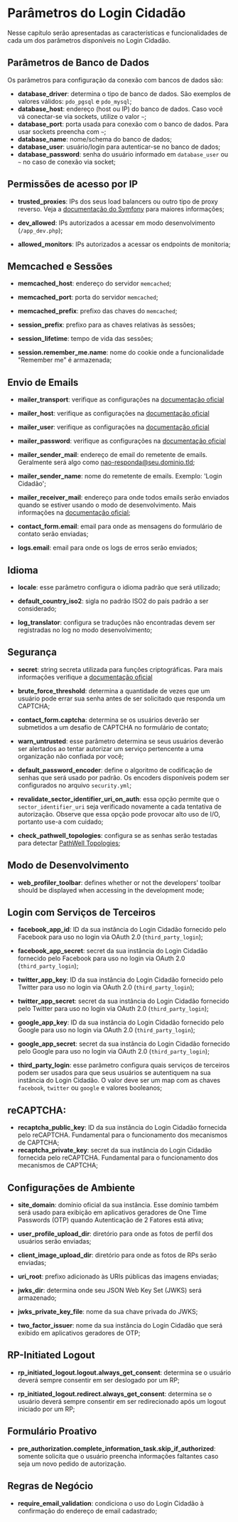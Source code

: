Parâmetros do Login Cidadão
===========================

Nesse capítulo serão apresentadas as características e funcionalidades de cada um
dos parâmetros disponíveis no Login Cidadão.

Parâmetros de Banco de Dados
----------------------------

Os parâmetros para configuração da conexão com bancos de dados são:

  - **database_driver**: determina o tipo de banco de dados. São exemplos de valores
  válidos: `pdo_pgsql` e `pdo_mysql`;
  - **database_host**: endereço (host ou IP) do banco de dados. Caso você vá
  conectar-se via sockets, utilize o valor `~`;
  - **database_port**: porta usada para conexão com o banco de dados. Para usar
  sockets preencha com `~`;
  - **database_name**: nome/schema do banco de dados;
  - **database_user**: usuário/login para autenticar-se no banco de dados;
  - **database_password**: senha do usuário informado em `database_user` ou `~`
  no caso de conexão via socket;
  
Permissões de acesso por IP
---------------------------

  - **trusted_proxies**: IPs dos seus load balancers ou outro tipo de proxy
  reverso. Veja a [documentação do Symfony](http://symfony.com/doc/current/cookbook/request/load_balancer_reverse_proxy.html)
  para maiores informações;
  
  - **dev_allowed**: IPs autorizados a acessar em modo desenvolvimento
  (`/app_dev.php`);
  
  - **allowed_monitors**: IPs autorizados a acessar os endpoints de monitoria;

Memcached e Sessões
-------------------

  - **memcached_host**: endereço do servidor `memcached`;
  - **memcached_port**: porta do servidor `memcached`;
  - **memcached_prefix**: prefixo das chaves do `memcached`;

  - **session_prefix**: prefixo para as chaves relativas às sessões;
  - **session_lifetime**: tempo de vida das sessões;
  - **session.remember_me.name**: nome do cookie onde a funcionalidade "Remember
  me" é armazenada;

Envio de Emails
---------------

  - **mailer_transport**: verifique as configurações na [documentação oficial](http://symfony.com/doc/2.8/cookbook/email/email.html)
  - **mailer_host**: verifique as configurações na [documentação oficial](http://symfony.com/doc/2.8/cookbook/email/email.html)
  - **mailer_user**: verifique as configurações na [documentação oficial](http://symfony.com/doc/2.8/cookbook/email/email.html)
  - **mailer_password**: verifique as configurações na [documentação oficial](http://symfony.com/doc/2.8/cookbook/email/email.html)

  - **mailer_sender_mail**: endereço de email do remetente de emails. Geralmente
  será algo como nao-responda@seu.dominio.tld;
  - **mailer_sender_name**: nome do remetente de emails. Exemplo: 'Login Cidadão';

  - **mailer_receiver_mail**: endereço para onde todos emails serão enviados quando
  se estiver usando o modo de desenvolvimento. Mais informações na
  [documentação oficial](http://symfony.com/doc/2.8/email/dev_environment.html);

  - **contact_form.email**: email para onde as mensagens do formulário de contato
  serão enviadas;
  - **logs.email**: email para onde os logs de erros serão enviados;

Idioma
------

  - **locale**: esse parâmetro configura o idioma padrão que será utilizado;

  - **default_country_iso2**: sigla no padrão ISO2 do país padrão a ser
  considerado;

  - **log_translator**: configura se traduções não encontradas devem ser
  registradas no log no modo desenvolvimento;

Segurança
---------

  - **secret**: string secreta utilizada para funções criptográficas. Para mais
  informações verifique a [documentação oficial](http://symfony.com/doc/current/reference/configuration/framework.html#secret)

  - **brute_force_threshold**: determina a quantidade de vezes que um usuário pode
  errar sua senha antes de ser solicitado que responda um CAPTCHA;

  - **contact_form.captcha**: determina se os usuários deverão ser submetidos a um
  desafio de CAPTCHA no formulário de contato;

  - **warn_untrusted**: esse parâmetro determina se seus usuários deverão ser
  alertados ao tentar autorizar um serviço pertencente a uma organização não
  confiada por você;

  - **default_password_encoder**: define o algoritmo de codificação de senhas que
  será usado por padrão. Os encoders disponíveis podem ser configurados no arquivo
  `security.yml`;

  - **revalidate_sector_identifier_uri_on_auth**: essa opção permite que o
  `sector_identifier_uri` seja verificado novamente a cada tentativa de autorização.
  Observe que essa opção pode provocar alto uso de I/O, portanto use-a com cuidado;

  - **check_pathwell_topologies**: configura se as senhas serão testadas para
  detectar [PathWell Topologies](https://blog.korelogic.com/blog/2014/04/04/pathwell_topologies);

Modo de Desenvolvimento
-----------------------

  - **web_profiler_toolbar**: defines whether or not the developers' toolbar
  should be displayed when accessing in the development mode;

Login com Serviços de Terceiros
-------------------------------

  - **facebook_app_id**: ID da sua instância do Login Cidadão fornecido pelo
  Facebook para uso no login via OAuth 2.0 (`third_party_login`);
  - **facebook_app_secret**: secret da sua instância do Login Cidadão fornecido
  pelo Facebook para uso no login via OAuth 2.0 (`third_party_login`);

  - **twitter_app_key**: ID da sua instância do Login Cidadão fornecido pelo
  Twitter para uso no login via OAuth 2.0 (`third_party_login`);
  - **twitter_app_secret**: secret da sua instância do Login Cidadão fornecido
  pelo Twitter para uso no login via OAuth 2.0 (`third_party_login`);

  - **google_app_key**: ID da sua instância do Login Cidadão fornecido pelo Google
  para uso no login via OAuth 2.0 (`third_party_login`);
  - **google_app_secret**: secret da sua instância do Login Cidadão fornecido pelo
  Google para uso no login via OAuth 2.0 (`third_party_login`);

  - **third_party_login**: esse parâmetro configura quais serviços de terceiros
  podem ser usados para que seus usuários se autentiquem na sua instância do
  Login Cidadão. O valor deve ser um map com as chaves `facebook`, `twitter` ou
  `google` e valores booleanos;

reCAPTCHA:
----------

  - **recaptcha_public_key**: ID da sua instância do Login Cidadão fornecida pelo
  reCAPTCHA. Fundamental para o funcionamento dos mecanismos de CAPTCHA;
  - **recaptcha_private_key**: secret da sua instância do Login Cidadão fornecida
  pelo reCAPTCHA. Fundamental para o funcionamento dos mecanismos de CAPTCHA;

Configurações de Ambiente
-------------------------

  - **site_domain**: domínio oficial da sua instância. Esse domínio também será
  usado para exibição em aplicativos geradores de One Time Passwords (OTP) quando
  Autenticação de 2 Fatores está ativa;

  - **user_profile_upload_dir**: diretório para onde as fotos de perfil dos
  usuários serão enviadas;
  - **client_image_upload_dir**: diretório para onde as fotos de RPs serão
  enviadas;

  - **uri_root**: prefixo adicionado às URIs públicas das imagens enviadas;

  - **jwks_dir**: determina onde seu JSON Web Key Set (JWKS) será armazenado;
  - **jwks_private_key_file**: nome da sua chave privada do JWKS;

  - **two_factor_issuer**: nome da sua instância do Login Cidadão que será
  exibido em aplicativos geradores de OTP;

RP-Initiated Logout
-------------------

  - **rp_initiated_logout.logout.always_get_consent**: determina se o usuário
  deverá sempre consentir em ser deslogado por um RP;

  - **rp_initiated_logout.redirect.always_get_consent**: determina se o usuário
  deverá sempre consentir em ser redirecionado após um logout iniciado por um RP;

Formulário Proativo
-------------------

  - **pre_authorization.complete_information_task.skip_if_authorized**: somente
  solicita que o usuário preencha informações faltantes caso seja um novo pedido
  de autorização.

Regras de Negócio
-----------------

  - **require_email_validation**: condiciona o uso do Login Cidadão à confirmação
  do endereço de email cadastrado;
